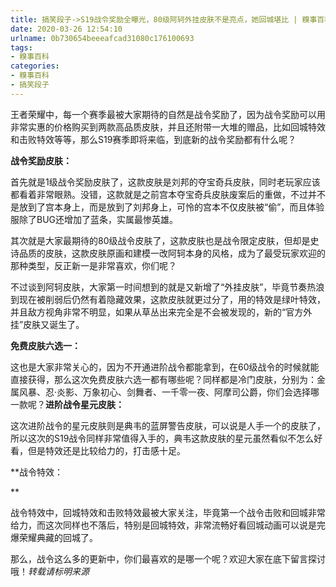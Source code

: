 ```yaml
---
title: 搞笑段子->S19战令奖励全曝光，80级阿轲外挂皮肤不是亮点，她回城堪比 | 糗事百科
date: 2020-03-26 12:54:10
urlname: 0b730654beeeafcad31080c176100693
tags: 
- 糗事百科
categories:
- 糗事百科
- 搞笑段子
---
```

王者荣耀中，每一个赛季最被大家期待的自然是战令奖励了，因为战令奖励可以用非常实惠的价格购买到两款高品质皮肤，并且还附带一大堆的赠品，比如回城特效和击败特效等等，那么S19赛季即将来临，到底新的战令奖励都有什么呢？

**战令奖励皮肤：**

首先就是1级战令奖励皮肤了，这款皮肤是刘邦的夺宝奇兵皮肤，同时老玩家应该都看着非常眼熟。没错，这款就是之前宫本夺宝奇兵皮肤废案后的重做，不过并不是放到了宫本身上，而是放到了刘邦身上，可怜的宫本不仅皮肤被“偷”，而且体验服除了BUG还增加了蓝条，实属最惨英雄。

其次就是大家最期待的80级战令皮肤了，这款皮肤也是战令限定皮肤，但却是史诗品质的皮肤，这款皮肤原画和建模一改阿轲本身的风格，成为了最受玩家欢迎的那种类型，反正新一是非常喜欢，你们呢？

不过谈到阿轲皮肤，大家第一时间想到的就是又新增了“外挂皮肤”，毕竟节奏热浪到现在被削弱后仍然有着隐藏效果，这款皮肤就更过分了，用的特效是绿叶特效，并且敌方视角非常不明显，如果从草丛出来完全是不会被发现的，新的“官方外挂”皮肤又诞生了。

**免费皮肤六选一：**

这也是大家非常关心的，因为不开通进阶战令都能拿到，在60级战令的时候就能直接获得，那么这次免费皮肤六选一都有哪些呢？同样都是冷门皮肤，分别为：金属风暴、忍·炎影、万象初心、剑舞者、一千零一夜、阿摩司公爵，你们会选择哪一款呢？**进阶战令星元皮肤：**

这次进阶战令的星元皮肤则是典韦的蓝屏警告皮肤，可以说是人手一个的皮肤了，所以这次的S19战令同样非常值得入手的，典韦这款皮肤的星元虽然看似不怎么好看，但是特效还是比较给力的，打击感十足。

**战令特效：

**

战令特效中，回城特效和击败特效最被大家关注，毕竟第一个战令击败和回城非常给力，而这次同样也不落后，特别是回城特效，非常流畅好看回城动画可以说是完爆荣耀典藏的回城了。

那么，战令这么多的更新中，你们最喜欢的是哪一个呢？欢迎大家在底下留言探讨哦！*转载请标明来源*


